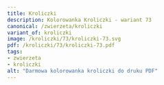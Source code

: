 ```yaml
---
title: Kroliczki
description: Kolorowanka Kroliczki - wariant 73
canonical: /zwierzeta/kroliczki
variant_of: kroliczki
image: /kroliczki/73/kroliczki-73.svg
pdf: /kroliczki/73/kroliczki-73.pdf
tags:
- zwierzeta
- kroliczki
alt: "Darmowa kolorowanka kroliczki do druku PDF"
---
```

